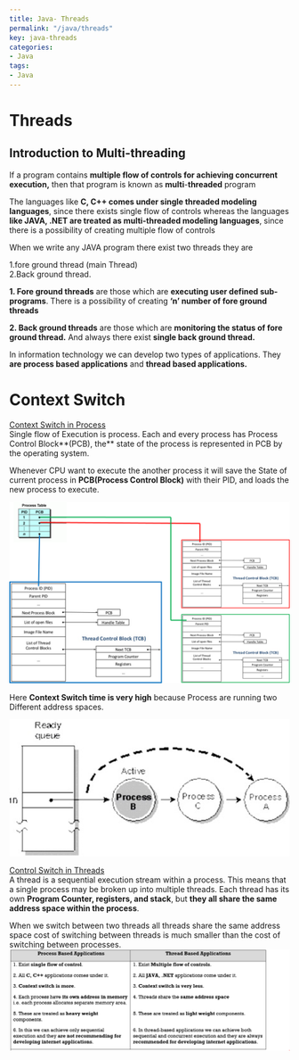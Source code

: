 ```yaml
---
title: Java- Threads
permalink: "/java/threads"
key: java-threads
categories:
- Java
tags:
- Java
---
```


Threads
==========

Introduction to Multi-threading
-------------------------------

If a program contains **multiple flow of controls for achieving concurrent
execution,** then that program is known as **multi**-**threaded** program

The languages like **C, C++ comes under single threaded modeling languages**,
since there exists single flow of controls whereas the languages **like JAVA,
.NET are treated as multi-threaded modeling languages**, since there is a
possibility of creating multiple flow of controls

When we write any JAVA program there exist two threads they are

1.fore ground thread (main Thread)  
2.Back ground thread.

**1. Fore ground threads** are those which are **executing user defined
sub-programs**. There is a possibility of creating **‘n’ number of fore ground
threads**

**2. Back ground threads** are those which are **monitoring the status of fore
ground thread.** And always there exist **single back ground thread.**

In information technology we can develop two types of applications. They **are
process based applications** and **thread based applications.**

# Context Switch

<u>Context Switch in Process</u>  
Single flow of Execution is process. Each and every process has Process Control
Block**(PCB), the** state of the process is represented in PCB by the operating
system.

Whenever CPU want to execute the another process it will save the State of
current process in **PCB(Process Control Block)** with their PID, and loads the
new process to execute.

![](media/6ab94ce1d65bafbc44af132fecc3b35d.png)

Here **Context Switch time is very high** because Process are running two
Different address spaces.

![](media/d80b89183cd5807e9afa61cd3a5f2e1d.tmp)

<u>Control Switch in Threads</u>  
A thread is a sequential execution stream within a process. This means that a
single process may be broken up into multiple threads. Each thread has its own
**Program Counter, registers, and stack**, but **they all share the same address
space within the process**.

When we switch between two threads all threads share the same address space cost
of switching between threads is much smaller than the cost of switching between
processes.
![](media/processbased.PNG)